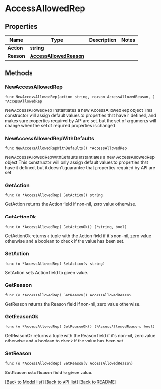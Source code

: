 # AccessAllowedRep

## Properties

Name | Type | Description | Notes
------------ | ------------- | ------------- | -------------
**Action** | **string** |  | 
**Reason** | [**AccessAllowedReason**](AccessAllowedReason.md) |  | 

## Methods

### NewAccessAllowedRep

`func NewAccessAllowedRep(action string, reason AccessAllowedReason, ) *AccessAllowedRep`

NewAccessAllowedRep instantiates a new AccessAllowedRep object
This constructor will assign default values to properties that have it defined,
and makes sure properties required by API are set, but the set of arguments
will change when the set of required properties is changed

### NewAccessAllowedRepWithDefaults

`func NewAccessAllowedRepWithDefaults() *AccessAllowedRep`

NewAccessAllowedRepWithDefaults instantiates a new AccessAllowedRep object
This constructor will only assign default values to properties that have it defined,
but it doesn't guarantee that properties required by API are set

### GetAction

`func (o *AccessAllowedRep) GetAction() string`

GetAction returns the Action field if non-nil, zero value otherwise.

### GetActionOk

`func (o *AccessAllowedRep) GetActionOk() (*string, bool)`

GetActionOk returns a tuple with the Action field if it's non-nil, zero value otherwise
and a boolean to check if the value has been set.

### SetAction

`func (o *AccessAllowedRep) SetAction(v string)`

SetAction sets Action field to given value.


### GetReason

`func (o *AccessAllowedRep) GetReason() AccessAllowedReason`

GetReason returns the Reason field if non-nil, zero value otherwise.

### GetReasonOk

`func (o *AccessAllowedRep) GetReasonOk() (*AccessAllowedReason, bool)`

GetReasonOk returns a tuple with the Reason field if it's non-nil, zero value otherwise
and a boolean to check if the value has been set.

### SetReason

`func (o *AccessAllowedRep) SetReason(v AccessAllowedReason)`

SetReason sets Reason field to given value.



[[Back to Model list]](../README.md#documentation-for-models) [[Back to API list]](../README.md#documentation-for-api-endpoints) [[Back to README]](../README.md)


